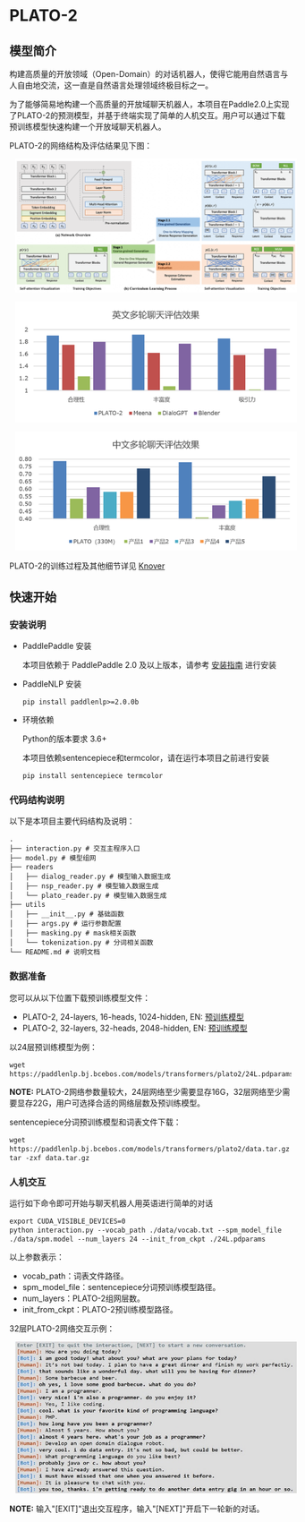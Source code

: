 # PLATO-2

## 模型简介

构建高质量的开放领域（Open-Domain）的对话机器人，使得它能用自然语言与人自由地交流，这一直是自然语言处理领域终极目标之一。

为了能够简易地构建一个高质量的开放域聊天机器人，本项目在Paddle2.0上实现了PLATO-2的预测模型，并基于终端实现了简单的人机交互。用户可以通过下载预训练模型快速构建一个开放域聊天机器人。

PLATO-2的网络结构及评估结果见下图：

<p align="center"><img src="./imgs/network.png" hspace="10"/></p>

<p align="center"><img src="./imgs/eval_en.png" hspace="10"/></p>

<p align="center"><img src="./imgs/eval_cn.png" hspace="10"/></p>

PLATO-2的训练过程及其他细节详见 [Knover](https://github.com/PaddlePaddle/Knover)

## 快速开始

### 安装说明

* PaddlePaddle 安装

   本项目依赖于 PaddlePaddle 2.0 及以上版本，请参考 [安装指南](http://www.paddlepaddle.org/#quick-start) 进行安装

* PaddleNLP 安装

   ```shell
   pip install paddlenlp>=2.0.0b
   ```

* 环境依赖

    Python的版本要求 3.6+

    本项目依赖sentencepiece和termcolor，请在运行本项目之前进行安装

    ```shell
    pip install sentencepiece termcolor
    ```

### 代码结构说明

以下是本项目主要代码结构及说明：

```text
.
├── interaction.py # 交互主程序入口
├── model.py # 模型组网
├── readers
│   ├── dialog_reader.py # 模型输入数据生成
│   ├── nsp_reader.py # 模型输入数据生成
│   └── plato_reader.py # 模型输入数据生成
├── utils
│   ├── __init__.py # 基础函数
│   ├── args.py # 运行参数配置
│   ├── masking.py # mask相关函数
│   └── tokenization.py # 分词相关函数
└── README.md # 说明文档
```

### 数据准备

您可以从以下位置下载预训练模型文件：

* PLATO-2, 24-layers, 16-heads, 1024-hidden, EN: [预训练模型](https://paddlenlp.bj.bcebos.com/models/transformers/plato2/24L.pdparams)
* PLATO-2, 32-layers, 32-heads, 2048-hidden, EN: [预训练模型](https://paddlenlp.bj.bcebos.com/models/transformers/plato2/32L.pdparams)

以24层预训练模型为例：

```shell
wget https://paddlenlp.bj.bcebos.com/models/transformers/plato2/24L.pdparams
```

**NOTE:** PLATO-2网络参数量较大，24层网络至少需要显存16G，32层网络至少需要显存22G，用户可选择合适的网络层数及预训练模型。

sentencepiece分词预训练模型和词表文件下载：

```shell
wget https://paddlenlp.bj.bcebos.com/models/transformers/plato2/data.tar.gz
tar -zxf data.tar.gz
```

### 人机交互

运行如下命令即可开始与聊天机器人用英语进行简单的对话

```shell
export CUDA_VISIBLE_DEVICES=0
python interaction.py --vocab_path ./data/vocab.txt --spm_model_file ./data/spm.model --num_layers 24 --init_from_ckpt ./24L.pdparams
```

以上参数表示：

* vocab_path：词表文件路径。
* spm_model_file：sentencepiece分词预训练模型路径。
* num_layers：PLATO-2组网层数。
* init_from_ckpt：PLATO-2预训练模型路径。

32层PLATO-2网络交互示例：

<p><img src="./imgs/case.jpg" hspace="10"/></p>

**NOTE:** 输入"[EXIT]"退出交互程序，输入"[NEXT]"开启下一轮新的对话。
